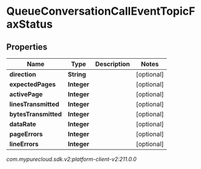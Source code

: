 # QueueConversationCallEventTopicFaxStatus


## Properties

| Name | Type | Description | Notes |
| ------------ | ------------- | ------------- | ------------- |
| **direction** | **String** |  |  [optional] |
| **expectedPages** | **Integer** |  |  [optional] |
| **activePage** | **Integer** |  |  [optional] |
| **linesTransmitted** | **Integer** |  |  [optional] |
| **bytesTransmitted** | **Integer** |  |  [optional] |
| **dataRate** | **Integer** |  |  [optional] |
| **pageErrors** | **Integer** |  |  [optional] |
| **lineErrors** | **Integer** |  |  [optional] |




_com.mypurecloud.sdk.v2:platform-client-v2:211.0.0_
